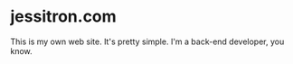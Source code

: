 jessitron.com
=============

This is my own web site. It's pretty simple. I'm a back-end developer, you know.
